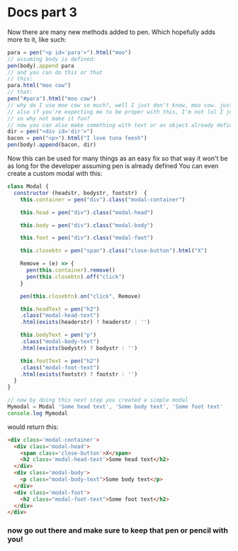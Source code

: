 # Docs part 3

Now there are many new methods added to pen. Which hopefully adds more to it,
like such:

```js
para = pen("<p id='para'>").html("moo")
// assuming body is defined:
pen(body).append para
// and you can do this or that
// this:
para.html("moo cow")
// that:
pen("#para").html("moo cow")
// why do I use moo cow so much?, well I just don't know, moo cow. just moo cow
// also if you're expecting me to be proper with this, I'm not lol I joke and stuff and seeing all this "'i'm fancy and only make my scripts top noch with my talking capabilities'" stuff is boring-
// so why not make it fun?
// now you can also make something with text or an object already defined:
dir = pen("<div id='dir'>")
bacon = pen("<p>").html("I love tuna feesh")
pen(body).append(bacon, dir)
```

Now this can be used for many things as an easy fix so that way it won't be as long for the developer
assuming pen is already defined
You can even create a custom modal with this:
```js
class Modal {
  constructor (headstr, bodystr, footstr)  {
    this.container = pen("div").class("modal-container")

    this.head = pen("div").class("modal-head")

    this.body = pen("div").class("modal-body")

    this.foot = pen("div").class("modal-foot")

    this.closebtn = pen("span").class("close-button").html("X")

    Remove = (e) => {
      pen(this.container).remove()
      pen(this.closebtn).off("click")
    }

    pen(this.closebtn).on("click", Remove)

    this.headText = pen("h2")
    .class("modal-head-text")
    .html(exists(headerstr) ? headerstr : '')

    this.bodyText = pen("p")
    .class("modal-body-text")
    .html(exists(bodystr) ? bodystr : '')

    this.footText = pen("h2")
    .class("modal-foot-text")
    .html(exists(footstr) ? footstr : '')
  }
}

// now by doing this next step you created a simple modal
Mymodal = Modal 'Some head text', 'Some body text', 'Some foot text'
console.log Mymodal
```
would return this:
```html
<div class='modal-container'>
  <div class='modal-head'>
    <span class='close-button'>X</span>
    <h2 class='modal-head-text'>Some head text</h2>
  </div>
  <div class='modal-body'>
    <p class="modal-body-text">Some body text</p>
  </div>
  <div class='modal-foot'>
    <h2 class="modal-foot-text">Some foot text</h2>
  </div>
</div>
```

### now go out there and make sure to keep that pen or pencil with you!
